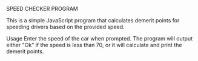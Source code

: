 SPEED CHECKER PROGRAM

This is a simple JavaScript program that calculates demerit points for speeding drivers based on the provided speed.

Usage
 Enter the speed of the car when prompted.
 The program will output either "Ok" if the speed is less than 70, or it will calculate and print the demerit points.

